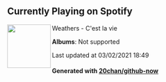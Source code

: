 ## Currently Playing on Spotify

[<img align="left" width="100" src="https://i.scdn.co/image/ab67616d0000b27309dd0dd52b2c4374a6dbf773">](https://open.spotify.com/album/3NnqjGAO2u6FyiFcW2ZPhF)

Weathers - C'est la vie

**Albums**: Not supported

Last updated at 03/02/2021 18:49

#### Generated with [20chan/github-now](https://github.com/20chan/github-now)


<!--
**20chan/20chan** is a ✨ _special_ ✨ repository because its `README.md` (this file) appears on your GitHub profile.

Here are some ideas to get you started:

- 🔭 I’m currently working on ...
- 🌱 I’m currently learning ...
- 👯 I’m looking to collaborate on ...
- 🤔 I’m looking for help with ...
- 💬 Ask me about ...
- 📫 How to reach me: ...
- 😄 Pronouns: ...
- ⚡ Fun fact: ...
-->
